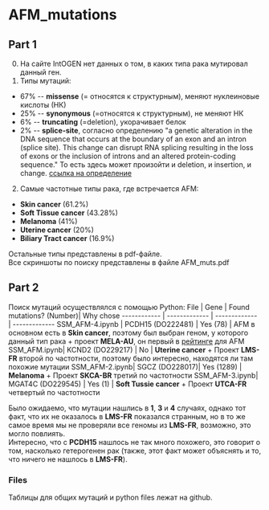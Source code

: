 # AFM_mutations
## Part 1
0. На сайте IntOGEN нет данных о том, в каких типа рака мутировал данный ген. 
1. Типы мутаций: 
  - 67% -- **missense** (= относятся к структурным), меняют нуклеиновые кислоты (НК)
  - 25% -- **synonymous** (=относятся к структурным), не меняют НК
  - 6% -- **truncating** (=deletion), укорачивает белок
  - 2% -- **splice-site**, согласно определению "a genetic alteration in the DNA sequence that occurs at the boundary of an exon and an intron (splice site). This change can disrupt RNA splicing resulting in the loss of exons or the inclusion of introns and an altered protein-coding sequence." То есть здесь может произойти и deletion, и insertion, и change. [ссылка на определение](https://www.cancer.gov/publications/dictionaries/genetics-dictionary/def/splice-site-mutation)
2. Самые частотные типы рака, где встречается AFM: 
  - **Skin cancer** (61.2%)
  - **Soft Tissue cancer** (43.28%)
  - **Melanoma** (41%)
  - **Uterine cancer** (20%)
  - **Biliary Tract cancer** (16.9%)

Остальные типы представлены в pdf-файле. \
Все скриншоты по поиску представлены в файле AFM_muts.pdf
## Part 2
Поиск мутаций осуществлялcя с помощью Python:
File | Gene | Found mutations? (Number)| Why chose
------------ | ------------- | ------------- | ------------- 
SSM_AFM-4.ipynb | PCDH15 (DO222481) | Yes (78) | AFM в основном есть в **Skin cancer**, поэтому был выбран геном, у которого данный тип рака + проект **MELA-AU**, он первый в [рейтинге](https://dcc.icgc.org/genes/ENSG00000079557/mutations) для AFM
SSM_AFM.ipynb| KCND2 (DO229217) | No | **Uterine cancer** + Проект **LMS-FR** второй по частотности, поэтому было интересно, находятся ли там похожие мутации
SSM_AFM-2.ipynb| SGCZ (DO228017)| Yes (1289) | **Melanoma** + Проект **SKCA-BR** третий по частотности
SSM_AFM-3.ipynb| MGAT4C (DO229545) | Yes (1) | **Soft Tussie cancer** + Проект **UTCA-FR** четвертый по частотности

Было ожидаемо, что мутации нашлись в **1**, **3** и **4** случаях, однако тот факт, что их не оказалось в **LMS-FR** показался странным, но в то же самое время мы не проверяли все геномы из **LMS-FR**, возможно, это могло повлиять. \
Интересно, что с **PCDH15** нашлось не так много похожего, это говорит о том, насколько гетерогенен рак (также, этот факт может объяснять и то, что ничего не нашлось в **LMS-FR**).
### Files
Таблицы для общих мутаций и python files лежат на github.
